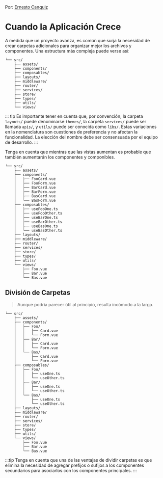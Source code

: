 Por: [Ernesto Canquiz](https://github.com/ecanquiz)

# Cuando la Aplicación Crece

A medida que un proyecto avanza, es común que surja la necesidad de crear carpetas adicionales para organizar mejor los archivos y componentes. Una estructura más compleja puede verse así:

```sh{5,,6,8,9,10,11}
└── src/
    ├── assets/
    ├── components/
    ├── composables/
    ├── layouts/
    ├── middleware/
    ├── router/
    ├── services/
    ├── store/
    ├── types/
    ├── utils/
    └── views/
```

::: tip
Es importante tener en cuenta que, por convención, la carpeta `layouts/` puede denominarse `themes/`, la carpeta `services/` puede ser llamada `apis/`, y `utils/` puede ser conocida como `libs/`. Estas variaciones en la nomenclatura son cuestiones de preferencia y no afectan la funcionalidad. La elección del nombre debe ser consensuada por el equipo de desarrollo.
:::

Tenga en cuenta que mientras que las vistas aumentan es probable que también aumentarán los componentes y componibles.

```sh{4,5,6,7,8,9,11,12,13,14,15,16,25,26,27}
└── src/
    ├── assets/
    ├── components/
    │   ├── FooCard.vue
    │   ├── FooForm.vue
    │   ├── BarCard.vue
    │   ├── BarForm.vue
    │   ├── BasCard.vue
    │   └── BasForm.vue
    ├── composables/
    │   ├── useFooOne.ts
    │   ├── useFooOther.ts
    │   ├── useBarOne.ts
    │   ├── useBarOther.ts
    │   ├── useBasOne.ts
    │   └── useBasOther.ts
    ├── layouts/
    ├── middleware/
    ├── router/
    ├── services/
    ├── store/
    ├── types/
    ├── utils/
    └── views/
        ├── Foo.vue
        ├── Bar.vue
        └── Bas.vue
```

## División de Carpetas

>Aunque podría parecer útil al principio, resulta incómodo a la larga. 

```sh{4,5,6,7,8,9,10,11,12,14,15,16,17,18,19,20,21,22,31,32,33}
└── src/
    ├── assets/
    ├── components/
    │   ├── Foo/
    │   │   ├── Card.vue
    │   │   └── Form.vue
    │   ├── Bar/
    │   │   ├── Card.vue
    │   │   └── Form.vue
    │   └── Bas/
    │       ├── Card.vue
    │       └── Form.vue
    ├── composables/
    │   ├── Foo/
    │   │   ├── useOne.ts
    │   │   └── useOther.ts
    │   ├── Bar/
    │   │   ├── useOne.ts
    │   │   └── useOther.ts
    │   └── Bas/
    │       ├── useOne.ts
    │       └── useOther.ts
    ├── layouts/
    ├── middleware/
    ├── router/
    ├── services/   
    ├── store/
    ├── types/
    ├── utils/
    └── views/
        ├── Foo.vue
        ├── Bar.vue
        └── Bas.vue
```

:::tip
Tenga en cuenta que una de las ventajas de dividir carpetas es que elimina la necesidad de agregar prefijos o sufijos a los componentes secundarios para asociarlos con los componentes principales.
:::
